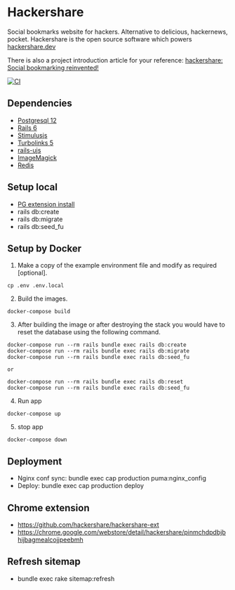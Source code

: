 # Hackershare

Social bookmarks website for hackers. Alternative to delicious, hackernews, pocket. 
Hackershare is the open source software which powers [hackershare.dev](https://hackershare.dev)

There is also a project introduction article for your reference: [hackershare: Social bookmarking reinvented!](https://blog.hackershare.dev/2020/09/22/hackershare-social-bookmarking-reinvented/)

[![CI](https://github.com/hackershare/hackershare/workflows/CI/badge.svg)](https://github.com/hackershare/hackershare/actions)

## Dependencies

* [Postgresql 12](https://www.postgresql.org)
* [Rails 6](https://github.com/rails/rails)
* [Stimulusjs](https://github.com/hotwired/stimulus)
* [Turbolinks 5](https://github.com/turbolinks/turbolinks)
* [rails-ujs](https://github.com/rails/rails/tree/main/actionview/app/assets/javascripts)
* [ImageMagick](https://github.com/ImageMagick/ImageMagick)
* [Redis](https://redis.io)

## Setup local

* [PG extension install](https://github.com/hackershare/hackershare/blob/main/docs/pg_extension.md)
* rails db:create
* rails db:migrate
* rails db:seed_fu

## Setup by Docker

1. Make a copy of the example environment file and modify as required [optional].

```
cp .env .env.local
```

2. Build the images.

```
docker-compose build
```

3. After building the image or after destroying the stack you would have to reset the database using the following command.

```
docker-compose run --rm rails bundle exec rails db:create
docker-compose run --rm rails bundle exec rails db:migrate
docker-compose run --rm rails bundle exec rails db:seed_fu

or 

docker-compose run --rm rails bundle exec rails db:reset
docker-compose run --rm rails bundle exec rails db:seed_fu
```

4. Run app

```
docker-compose up
```

5. stop app

```
docker-compose down
```

## Deployment

* Nginx conf sync: bundle exec cap production puma:nginx_config
* Deploy: bundle exec cap production deploy

## Chrome extension

* https://github.com/hackershare/hackershare-ext
* https://chrome.google.com/webstore/detail/hackershare/pinmchdpdbjbhijbagmealcojjpeebmh

## Refresh sitemap

* bundle exec rake sitemap:refresh
